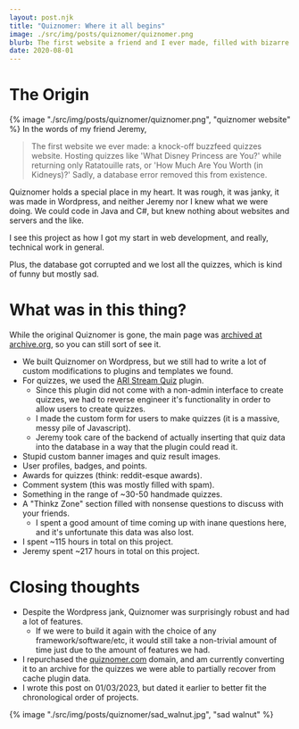 ```yaml
---
layout: post.njk
title: "Quiznomer: Where it all begins"
image: ./src/img/posts/quiznomer/quiznomer.png
blurb: The first website a friend and I ever made, filled with bizarre and nonsense quizzes.
date: 2020-08-01
---
```

# The Origin
{% image "./src/img/posts/quiznomer/quiznomer.png", "quiznomer website" %}
In the words of my friend Jeremy,
> The first website we ever made: a knock-off buzzfeed quizzes website. Hosting quizzes like 'What Disney Princess are You?' while returning only Ratatouille rats, or 'How Much Are You Worth (in Kidneys)?' Sadly, a database error removed this from existence.

Quiznomer holds a special place in my heart. It was rough, it was janky, it was made in Wordpress, and neither Jeremy nor I knew what we were doing. We could code in Java and C#, but knew nothing about websites and servers and the like. 

I see this project as how I got my start in web development, and really, technical work in general.

Plus, the database got corrupted and we lost all the quizzes, which is kind of funny but mostly sad.

# What was in this thing?
While the original Quiznomer is gone, the main page was [archived at archive.org](https://web.archive.org/web/20210123194034/https://quiznomer.com/), so you can still sort of see it.
* We built Quiznomer on Wordpress, but we still had to write a lot of custom modifications to plugins and templates we found.
* For quizzes, we used the [ARI Stream Quiz](https://wordpress.org/plugins/ari-stream-quiz/) plugin. 
    * Since this plugin did not come with a non-admin interface to create quizzes, we had to reverse engineer it's functionality in order to allow users to create quizzes.
    * I made the custom form for users to make quizzes (it is a massive, messy pile of Javascript).
    * Jeremy took care of the backend of actually inserting that quiz data into the database in a way that the plugin could read it.
* Stupid custom banner images and quiz result images.
* User profiles, badges, and points.
* Awards for quizzes (think: reddit-esque awards).
* Comment system (this was mostly filled with spam).
* Something in the range of ~30-50 handmade quizzes.
* A "Thinkz Zone" section filled with nonsense questions to discuss with your friends.
    * I spent a good amount of time coming up with inane questions here, and it's unfortunate this data
    was also lost.
* I spent ~115 hours in total on this project.
* Jeremy spent ~217 hours in total on this project.

# Closing thoughts
* Despite the Wordpress jank, Quiznomer was surprisingly robust and had a lot of features. 
    * If we were to build it again with the choice of any framework/software/etc, it would still take a non-trivial amount of time just due to the amount of features we had.
* I repurchased the [quiznomer.com](https://quiznomer.com/) domain, and am currently converting it to an archive for the quizzes we were able to partially recover from cache plugin data.
* I wrote this post on 01/03/2023, but dated it earlier to better fit the chronological order of projects.

{% image "./src/img/posts/quiznomer/sad_walnut.jpg", "sad walnut" %}